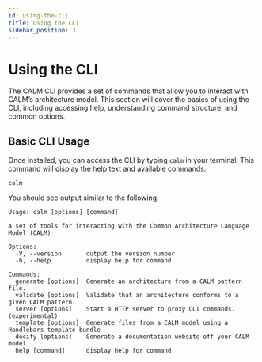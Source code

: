 ```yaml
---
id: using-the-cli
title: Using the CLI
sidebar_position: 3
---
```


# Using the CLI

The CALM CLI provides a set of commands that allow you to interact with CALM’s architecture model. This section will cover the basics of using the CLI, including accessing help, understanding command structure, and common options.

## Basic CLI Usage

Once installed, you can access the CLI by typing `calm` in your terminal. This command will display the help text and available commands:

```shell
calm
```

You should see output similar to the following:

```shell
Usage: calm [options] [command]

A set of tools for interacting with the Common Architecture Language Model (CALM)

Options:
  -V, --version       output the version number
  -h, --help          display help for command

Commands:
  generate [options]  Generate an architecture from a CALM pattern file.
  validate [options]  Validate that an architecture conforms to a given CALM pattern.
  server [options]    Start a HTTP server to proxy CLI commands. (experimental)
  template [options]  Generate files from a CALM model using a Handlebars template bundle
  docify [options]    Generate a documentation website off your CALM model
  help [command]      display help for command
```